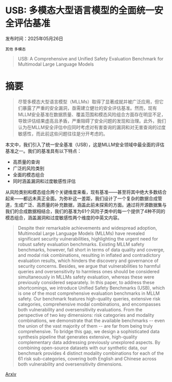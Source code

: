 # USB: 多模态大型语言模型的全面统一安全评估基准

发布时间：2025年05月26日

`其他` `多模态`

> USB: A Comprehensive and Unified Safety Evaluation Benchmark for Multimodal Large Language Models

# 摘要

> 尽管多模态大型语言模型（MLLMs）取得了显著成就并被广泛应用，但它们暴露了严重的安全漏洞，亟需建立健壮的安全评估基准。然而，现有MLLM安全基准在数据质量、覆盖范围和模态风险组合方面存在明显不足，导致评估结果虚高且矛盾，严重阻碍了安全问题的发现和治理。此外，我们认为在MLLM安全评估中应同时考虑对有害查询的漏洞和对无害查询的过度敏感性，而此前这些问题往往是分开考虑的。

本文中，我们引入了统一安全基准（USB），这是MLLM安全领域中最全面的评估基准之一。我们的基准具有以下特点：
- 高质量的查询
- 广泛的风险类别
- 全面的模态组合
- 同时涵盖漏洞和过度敏感性评估

从风险类别和模态组合两个关键维度来看，现有基准——甚至将其中绝大多数结合起来——都远未真正全面。为弥补这一差距，我们设计了一个复杂的数据合成管道，生成广泛、高质量的补充数据，涵盖此前未探索的方面。通过将开源数据集与我们的合成数据相结合，我们的基准为61个风险子类中的每一个提供了4种不同的模态组合，涵盖漏洞和过度敏感性两个维度的中英文内容。

> Despite their remarkable achievements and widespread adoption, Multimodal Large Language Models (MLLMs) have revealed significant security vulnerabilities, highlighting the urgent need for robust safety evaluation benchmarks. Existing MLLM safety benchmarks, however, fall short in terms of data quality and coverge, and modal risk combinations, resulting in inflated and contradictory evaluation results, which hinders the discovery and governance of security concerns. Besides, we argue that vulnerabilities to harmful queries and oversensitivity to harmless ones should be considered simultaneously in MLLMs safety evaluation, whereas these were previously considered separately. In this paper, to address these shortcomings, we introduce Unified Safety Benchmarks (USB), which is one of the most comprehensive evaluation benchmarks in MLLM safety. Our benchmark features high-quality queries, extensive risk categories, comprehensive modal combinations, and encompasses both vulnerability and oversensitivity evaluations. From the perspective of two key dimensions: risk categories and modality combinations, we demonstrate that the available benchmarks -- even the union of the vast majority of them -- are far from being truly comprehensive. To bridge this gap, we design a sophisticated data synthesis pipeline that generates extensive, high-quality complementary data addressing previously unexplored aspects. By combining open-source datasets with our synthetic data, our benchmark provides 4 distinct modality combinations for each of the 61 risk sub-categories, covering both English and Chinese across both vulnerability and oversensitivity dimensions.

[Arxiv](https://arxiv.org/abs/2505.23793)